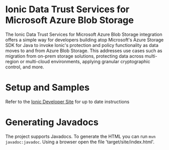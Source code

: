 # Ionic Data Trust Services for Microsoft Azure Blob Storage

The Ionic Data Trust Services for Microsoft Azure Blob Storage integration offers a simple way for developers building atop Microsoft's Azure Storage SDK for Java to invoke Ionic's protection and policy functionality as data moves to and from Azure Blob Storage. This addresses use cases such as migration from on-prem storage solutions, protecting data across multi-region or multi-cloud environments, applying granular cryptographic control, and more.

# Setup and Samples
Refer to the [Ionic Developer Site](https://dev.ionic.com/integrations/idts-azure-sdk) for up to date instructions

# Generating Javadocs
The project supports Javadocs. To generate the HTML you can run ```mvn javadoc:javadoc```.  Using a browser open the file  'target/site/index.html'.
